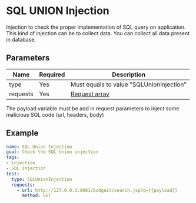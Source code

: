 # SQL UNION Injection

Injection to check the proper implementation of SQL query on application.
This kind of injection can be to collect data. You can collect all data present in database.

## Parameters

| Name        | Required | Description 
| ----------- | -------- | ------------
| type        | Yes      | Must equals to value "SQLUnionInjection"
| requests    | Yes      | [Request array](./request.MD)

The payload variable must be add in request parameters to inject some malicious SQL code (url, headers, body)

## Example

```yaml
name: SQL Union Injection
goal: Check the SQL Union injection
tags:
- injection
- SQL injection
test:
  type: SQLUnionInjection
  requests:
    - url: http://127.0.0.1:8081/bodgeit/search.jsp?q={{payload}}
      method: GET
```